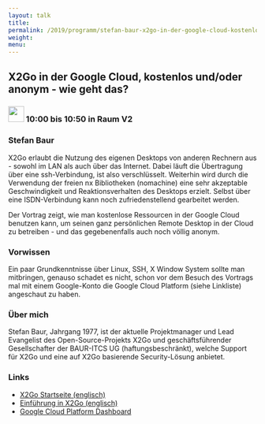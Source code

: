 ```yaml
---
layout: talk
title:
permalink: /2019/programm/stefan-baur-x2go-in-der-google-cloud-kostenlos-und-oder-anonym-wie-geht-das/
weight:
menu:
---
```

## X2Go in der Google Cloud, kostenlos und/oder anonym - wie geht das?

### <img height = "32" src="../../../images/talk.svg"> 10:00 bis 10:50 in Raum V2

### Stefan Baur

X2Go erlaubt die Nutzung des eigenen Desktops von anderen Rechnern aus - sowohl im LAN als auch über das Internet. Dabei läuft die Übertragung über eine ssh-Verbindung, ist also verschlüsselt. Weiterhin wird durch die Verwendung der freien nx Bibliotheken (nomachine) eine sehr akzeptable Geschwindigkeit und Reaktionsverhalten des Desktops erzielt. Selbst über eine ISDN-Verbindung kann noch zufriedenstellend gearbeitet werden.

Der Vortrag zeigt, wie man kostenlose Ressourcen in der Google Cloud benutzen kann, um seinen ganz persönlichen Remote Desktop in der Cloud zu betreiben - und das gegebenenfalls auch noch völlig anonym.

### Vorwissen

Ein paar Grundkenntnisse über Linux, SSH, X Window System sollte man mitbringen, genauso schadet es nicht, schon vor dem Besuch des Vortrags mal mit einem Google-Konto die Google Cloud Platform (siehe Linkliste) angeschaut zu haben.

### Über mich

Stefan Baur, Jahrgang 1977, ist der aktuelle Projektmanager und Lead Evangelist des Open-Source-Projekts X2Go und geschäftsführender Gesellschafter der BAUR-ITCS UG (haftungsbeschränkt), welche Support für X2Go und eine auf X2Go basierende Security-Lösung anbietet.

### Links

- <a href="https://wiki.x2go.org/doku.php" target="_blank">X2Go Startseite (englisch)</a>
- <a href="https://wiki.x2go.org/doku.php/doc:newtox2go" target="_blank">Einführung in X2Go (englisch)</a>
- <a href="https://console.cloud.google.com/home/dashboard" target="_blank">Google Cloud Platform Dashboard</a>